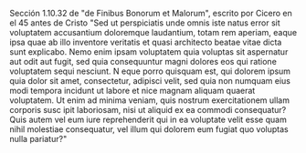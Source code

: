 Sección 1.10.32 de "de Finibus Bonorum et Malorum", escrito por Cicero en el 45 antes de Cristo
"Sed ut perspiciatis unde omnis iste natus error sit voluptatem accusantium doloremque laudantium, totam rem aperiam, eaque 
ipsa quae ab illo inventore veritatis et quasi architecto beatae vitae dicta sunt explicabo. 
Nemo enim ipsam voluptatem quia 
voluptas sit aspernatur aut odit aut fugit, sed quia consequuntur magni dolores eos qui ratione voluptatem sequi nesciunt. N
eque porro quisquam est, qui dolorem ipsum quia dolor sit amet, consectetur, adipisci velit, sed quia non numquam eius modi 
tempora incidunt ut labore et nice magnam
 aliquam quaerat voluptatem. Ut enim ad minima veniam, quis nostrum exercitationem 
ullam corporis susc
ipit laboriosam, nisi ut aliquid ex ea commodi consequatur? Quis autem vel eum iure reprehenderit qui in ea 
voluptate velit esse quam nihil molestiae consequatur, vel illum qui dolorem eum fugiat quo voluptas nulla pariatur?"